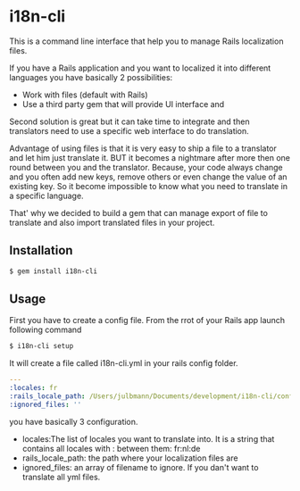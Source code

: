 # i18n-cli
This is a command line interface that help you to manage Rails localization files.

If you have a Rails application and you want to localized it into different languages you have basically 2 possibilities:
* Work with files (default with Rails)
* Use a third party gem that will provide UI interface and

Second solution is great but it can take time to integrate and then translators need to use a specific web interface to do translation.

Advantage of using files is that it is very easy to ship a file to a translator and let him just translate it. BUT it becomes a nightmare after more then one round between you and the translator. Because, your code always change and you often add new keys, remove others or even change the value of an existing key. So it become impossible to know what you need to translate in a specific language.

That' why we decided to build a gem that can manage export of file to translate and also import translated files in your project.

## Installation
```bash
$ gem install i18n-cli
```

## Usage

First you have to create a config file. From the rrot of your Rails app launch following command
```bash
$ i18n-cli setup
```

It will create a file called i18n-cli.yml in your rails config folder.
```yaml
---
:locales: fr
:rails_locale_path: /Users/julbmann/Documents/development/i18n-cli/config/locales
:ignored_files: ''
```

you have basically 3 configuration. 
* locales:The list of locales you want to translate into. It is a string that contains all locales with : between them: fr:nl:de
* rails_locale_path: the path where your localization files are
* ignored_files: an array of filename to ignore. If you dan't want to translate all yml files.

